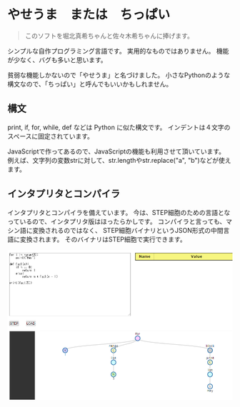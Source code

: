 やせうま　または　ちっぱい
==========================

> このソフトを堀北真希ちゃんと佐々木希ちゃんに捧げます。

シンプルな自作プログラミング言語です。
実用的なものではありません。
機能が少なく、バグも多いと思います。

貧弱な機能しかないので「やせうま」と名づけました。
小さなPythonのような構文なので、「ちっぱい」と呼んでもいいかもしれません。


## 構文
print, if, for, while, def などは Python に似た構文です。
インデントは４文字のスペースに固定されています。

JavaScriptで作ってあるので、JavaScriptの機能も利用させて頂いています。
例えば、文字列の変数strに対して、str.lengthやstr.replace("a", "b")などが使えます。


## インタプリタとコンパイラ

インタプリタとコンパイラを備えています。
今は、STEP細胞のための言語となっているので、インタプリタ版はほったらかしです。
コンパイラと言っても、マシン語に変換されるのではなく、
STEP細胞バイナリというJSON形式の中間言語に変換されます。
そのバイナリはSTEP細胞で実行できます。


![Screenshot](https://github.com/ivan111/yaseuma/raw/master/thumbnail.png)


